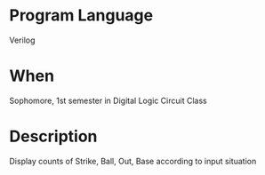 # Program Language
Verilog  
# When
Sophomore, 1st semester in Digital Logic Circuit Class
# Description
Display counts of Strike, Ball, Out, Base according to input situation
